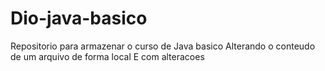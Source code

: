 # Dio-java-basico
Repositorio para armazenar o curso de Java basico
Alterando o conteudo de um arquivo de forma local
E com alteracoes
 
